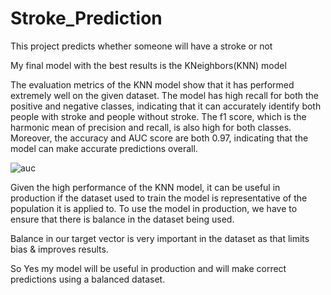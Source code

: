 # Stroke_Prediction
This project predicts whether someone will have a stroke or not



My final model with the best results is the KNeighbors(KNN) model

The evaluation metrics of the KNN model show that it has performed extremely well on the given dataset. The model has high recall for both the positive and negative classes, indicating that it can accurately identify both people with stroke and people without stroke. The f1 score, which is the harmonic mean of precision and recall, is also high for both classes. Moreover, the accuracy and AUC score are both 0.97, indicating that the model can make accurate predictions overall.

![auc](https://user-images.githubusercontent.com/103885606/230763263-60d5d9f5-4133-4fe0-802d-a6db8e4b058b.png)


Given the high performance of the KNN model, it can be useful in production if the dataset used to train the model is representative of the population it is applied to. To use the model in production, we have to ensure that there is balance in the dataset being used.

Balance in our target vector is very important in the dataset as that limits bias & improves results.

So Yes my model will be useful in production and will make correct predictions using a balanced dataset.

